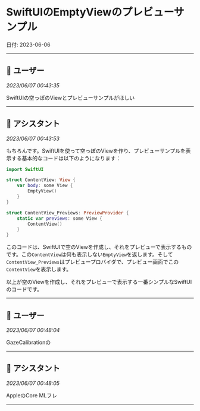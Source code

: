 # SwiftUIのEmptyViewのプレビューサンプル

日付: 2023-06-06

---

## 👤 ユーザー
*2023/06/07 00:43:35*

SwiftUIの空っぽのViewとプレビューサンプルがほしい

---

## 🤖 アシスタント
*2023/06/07 00:43:53*

もちろんです。SwiftUIを使って空っぽのViewを作り、プレビューサンプルを表示する基本的なコードは以下のようになります：

```swift
import SwiftUI

struct ContentView: View {
    var body: some View {
        EmptyView()
    }
}

struct ContentView_Previews: PreviewProvider {
    static var previews: some View {
        ContentView()
    }
}
```

このコードは、SwiftUIで空のViewを作成し、それをプレビューで表示するものです。この`ContentView`は何も表示しない`EmptyView`を返します。そして`ContentView_Previews`はプレビュープロバイダで、プレビュー画面でこの`ContentView`を表示します。

以上が空のViewを作成し、それをプレビューで表示する一番シンプルなSwiftUIのコードです。

---

## 👤 ユーザー
*2023/06/07 00:48:04*

GazeCalibrationの

---

## 🤖 アシスタント
*2023/06/07 00:48:05*

AppleのCore MLフレ

---
